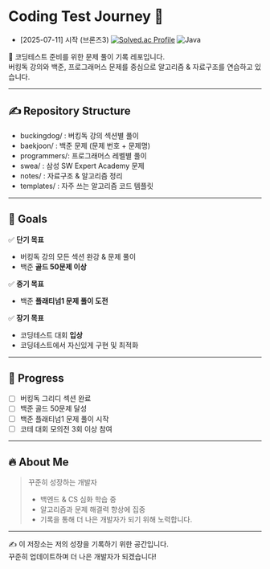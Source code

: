 # Coding Test Journey 🚀

- [2025-07-11] 시작 (브론즈3)
[![Solved.ac Profile](http://mazassumnida.wtf/api/v2/generate_badge?boj=nomppi1)](https://solved.ac/YOUR_BOJ_ID)
![Java](https://img.shields.io/badge/Language-Java-blue.svg)

📌 코딩테스트 준비를 위한 문제 풀이 기록 레포입니다.  
버킹독 강의와 백준, 프로그래머스 문제를 중심으로 알고리즘 & 자료구조를 연습하고 있습니다.

---

## ✍️ Repository Structure

- buckingdog/ : 버킹독 강의 섹션별 풀이
- baekjoon/ : 백준 문제 (문제 번호 + 문제명)
- programmers/: 프로그래머스 레벨별 풀이
- swea/ : 삼성 SW Expert Academy 문제
- notes/ : 자료구조 & 알고리즘 정리
- templates/ : 자주 쓰는 알고리즘 코드 템플릿


---

## 🚀 Goals

✅ **단기 목표**
- 버킹독 강의 모든 섹션 완강 & 문제 풀이
- 백준 **골드 50문제 이상**

✅ **중기 목표**
- 백준 **플래티넘1 문제 풀이 도전**

✅ **장기 목표**
- 코딩테스트 대회 **입상**
- 코딩테스트에서 자신있게 구현 및 최적화

---

## 📝 Progress

- [ ] 버킹독 그리디 섹션 완료
- [ ] 백준 골드 50문제 달성
- [ ] 백준 플래티넘1 문제 풀이 시작
- [ ] 코테 대회 모의전 3회 이상 참여

---

## 🔥 About Me

> 꾸준히 성장하는 개발자  
> - 백엔드 & CS 심화 학습 중  
> - 알고리즘과 문제 해결력 향상에 집중  
> - 기록을 통해 더 나은 개발자가 되기 위해 노력합니다.

---

✍️ 이 저장소는 저의 성장을 기록하기 위한 공간입니다.  
꾸준히 업데이트하며 더 나은 개발자가 되겠습니다!
